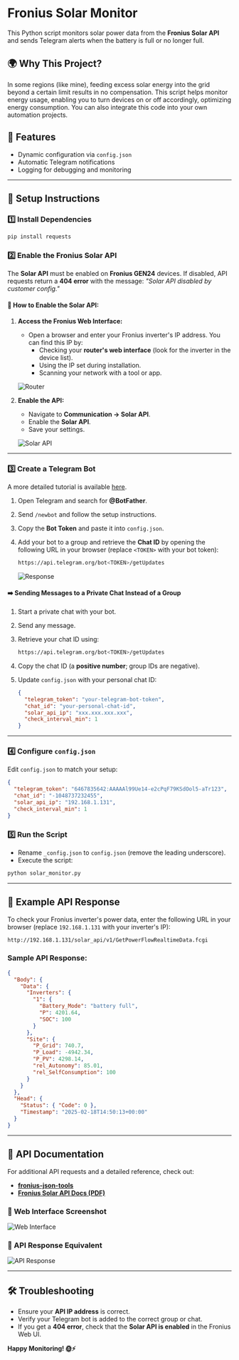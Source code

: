 # Fronius Solar Monitor

This Python script monitors solar power data from the **Fronius Solar API** and sends Telegram alerts when the battery is full or no longer full.

## 🌍 Why This Project?

In some regions (like mine), feeding excess solar energy into the grid beyond a certain limit results in no compensation. This script helps monitor energy usage, enabling you to turn devices on or off accordingly, optimizing energy consumption. You can also integrate this code into your own automation projects.

## 🚀 Features

- Dynamic configuration via `config.json`
- Automatic Telegram notifications
- Logging for debugging and monitoring

---

## 🔧 Setup Instructions

### 1️⃣ Install Dependencies

```bash
pip install requests
```

### 2️⃣ Enable the Fronius Solar API

The **Solar API** must be enabled on **Fronius GEN24** devices. If disabled, API requests return a **404 error** with the message: _"Solar API disabled by customer config."_

#### 🔹 How to Enable the Solar API:

1. **Access the Fronius Web Interface:**
   - Open a browser and enter your Fronius inverter's IP address. You can find this IP by:
     - Checking your **router's web interface** (look for the inverter in the device list).
     - Using the IP set during installation.
     - Scanning your network with a tool or app.
   
   ![Router](docs/router.jpg)

2. **Enable the API:**
   - Navigate to **Communication → Solar API**.
   - Enable the **Solar API**.
   - Save your settings.
   
   ![Solar API](docs/pv.jpg)

---

### 3️⃣ Create a Telegram Bot

A more detailed tutorial is available [here](https://core.telegram.org/bots/tutorial#obtain-your-bot-token).

1. Open Telegram and search for **@BotFather**.
2. Send `/newbot` and follow the setup instructions.
3. Copy the **Bot Token** and paste it into `config.json`.
4. Add your bot to a group and retrieve the **Chat ID** by opening the following URL in your browser (replace `<TOKEN>` with your bot token):

   ```bash
   https://api.telegram.org/bot<TOKEN>/getUpdates
   ```
   
   ![Response](docs/tgchatid.png)

#### ➡️ Sending Messages to a Private Chat Instead of a Group

1. Start a private chat with your bot.
2. Send any message.
3. Retrieve your chat ID using:

   ```bash
   https://api.telegram.org/bot<TOKEN>/getUpdates
   ```

4. Copy the chat ID (a **positive number**; group IDs are negative).
5. Update `config.json` with your personal chat ID:

   ```json
   {
     "telegram_token": "your-telegram-bot-token",
     "chat_id": "your-personal-chat-id",
     "solar_api_ip": "xxx.xxx.xxx.xxx",
     "check_interval_min": 1
   }
   ```

---

### 4️⃣ Configure `config.json`

Edit `config.json` to match your setup:

```json
{
  "telegram_token": "6467835642:AAAAAl99Ue14-e2cPqF79KSdOol5-aTr123",
  "chat_id": "-1048737232455",
  "solar_api_ip": "192.168.1.131",
  "check_interval_min": 1
}
```

### 5️⃣ Run the Script

- Rename `_config.json` to `config.json` (remove the leading underscore).
- Execute the script:

```bash
python solar_monitor.py
```

---

## 📡 Example API Response

To check your Fronius inverter's power data, enter the following URL in your browser (replace `192.168.1.131` with your inverter's IP):

```bash
http://192.168.1.131/solar_api/v1/GetPowerFlowRealtimeData.fcgi
```

### Sample API Response:

```json
{
  "Body": {
    "Data": {
      "Inverters": {
        "1": {
          "Battery_Mode": "battery full",
          "P": 4201.64,
          "SOC": 100
        }
      },
      "Site": {
        "P_Grid": 740.7,
        "P_Load": -4942.34,
        "P_PV": 4298.14,
        "rel_Autonomy": 85.01,
        "rel_SelfConsumption": 100
      }
    }
  },
  "Head": {
    "Status": { "Code": 0 },
    "Timestamp": "2025-02-18T14:50:13+00:00"
  }
}
```

---

## 📜 API Documentation

For additional API requests and a detailed reference, check out:
- **[fronius-json-tools](https://github.com/akleber/fronius-json-tools)**
- **[Fronius Solar API Docs (PDF)](docs/docs.pdf)**

### 🔹 Web Interface Screenshot

![Web Interface](docs/webui.jpg)

### 🔹 API Response Equivalent

![API Response](docs/jsonmarked.jpg)

---

## 🛠️ Troubleshooting

- Ensure your **API IP address** is correct.
- Verify your Telegram bot is added to the correct group or chat.
- If you get a **404 error**, check that the **Solar API is enabled** in the Fronius Web UI.

**Happy Monitoring! 🌞⚡**


